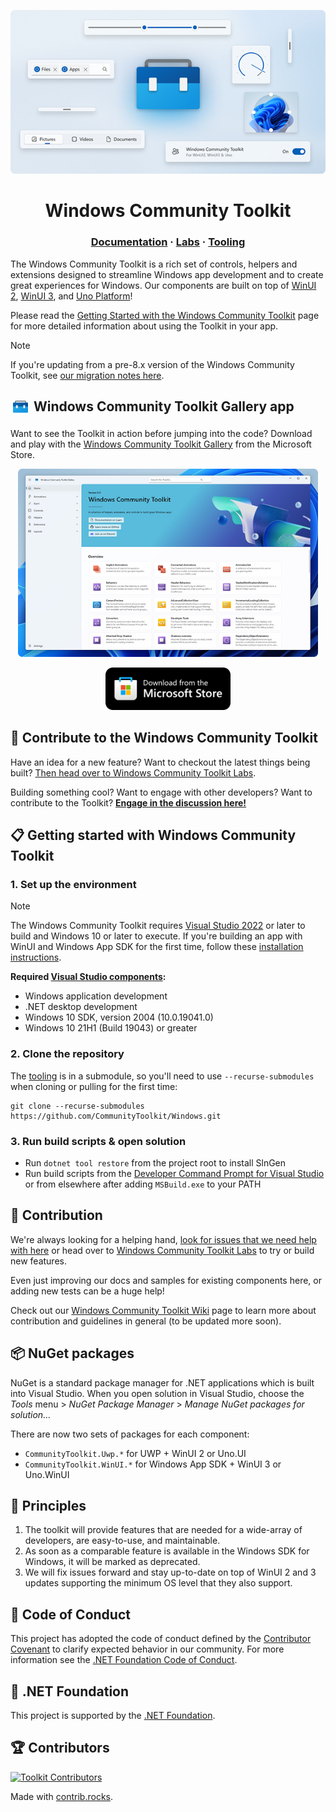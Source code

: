 <p align="center">
<img src="docs/images/wct.png" alt="Windows Community Toolkit Gallery"/>
</p>

<h1 align="center">
    Windows Community Toolkit
</h1>

<h3 align="center">
  <a href="https://docs.microsoft.com/dotnet/communitytoolkit/windows/getting-started">Documentation</a>
  <span> · </span>
  <a href="https://aka.ms/toolkit/labs/windows">Labs</a>
  <span> · </span>
  <a href="https://github.com/CommunityToolkit/Tooling-Windows-Submodule">Tooling</a>
</h3>

The Windows Community Toolkit is a rich set of controls, helpers and extensions designed to streamline Windows app development and to create great experiences for Windows. Our components are built on top of [WinUI 2](https://aka.ms/winuigithub), [WinUI 3](https://aka.ms/winui3), and [Uno Platform](https://platform.uno)!

Please read the [Getting Started with the Windows Community Toolkit](https://docs.microsoft.com/dotnet/communitytoolkit/windows/getting-started) page for more detailed information about using the Toolkit in your app.

> [!NOTE]
> If you're updating from a pre-8.x version of the Windows Community Toolkit, see [our migration notes here](https://aka.ms/toolkit/windows/migration).

## <sub><img src="icon.png" width="24" height="24" hspace="4"></sub> Windows Community Toolkit Gallery app

Want to see the Toolkit in action before jumping into the code? Download and play with the [Windows Community Toolkit Gallery](https://aka.ms/windowstoolkitapp) from the Microsoft Store.

<p align="center">
<img src="docs/images/gallery.png" alt="Windows Community Toolkit Gallery" width="480"/>
</p>
<p align="center">
<a href="https://aka.ms/windowstoolkitapp">
    <img alt="Store badge" src="docs/images/storeBadge.png" width="200"/>
</a>
</p>




## 👏 Contribute to the Windows Community Toolkit

Have an idea for a new feature? Want to checkout the latest things being built? [Then head over to Windows Community Toolkit Labs](https://aka.ms/toolkit/labs/windows).

Building something cool? Want to engage with other developers? Want to contribute to the Toolkit? **[Engage in the discussion here!](https://github.com/CommunityToolkit/Windows/discussions)**

## 📋 Getting started with Windows Community Toolkit

### 1. Set up the environment

> [!NOTE]
> The Windows Community Toolkit requires [Visual Studio 2022](https://visualstudio.microsoft.com/vs/) or later to build and Windows 10 or later to execute. If you're building an app with WinUI and Windows App SDK for the first time, follow these [installation instructions](https://learn.microsoft.com/windows/apps/get-started/start-here).

**Required [Visual Studio components](https://learn.microsoft.com/windows/apps/get-started/start-here?tabs=vs-2022-17-10#required-workloads-and-components):**
- Windows application development
- .NET desktop development
- Windows 10 SDK, version 2004 (10.0.19041.0)
- Windows 10 21H1 (Build 19043) or greater

### 2. Clone the repository

The [tooling](https://github.com/CommunityToolkit/Tooling-Windows-Submodule) is in a submodule, so you'll need to use `--recurse-submodules` when cloning or pulling for the first time:

```shell
git clone --recurse-submodules https://github.com/CommunityToolkit/Windows.git
```

### 3. Run build scripts & open solution
- Run `dotnet tool restore` from the project root to install SlnGen
- Run build scripts from the [Developer Command Prompt for Visual Studio](https://learn.microsoft.com/visualstudio/ide/reference/command-prompt-powershell) or from elsewhere after adding `MSBuild.exe` to your PATH


## 🚀 Contribution

We're always looking for a helping hand, [look for issues that we need help with here](https://github.com/CommunityToolkit/Windows/issues?q=is%3Aopen+is%3Aissue+label%3A%22help+wanted%22) or head over to [Windows Community Toolkit Labs](https://aka.ms/toolkit/labs/windows) to try or build new features.

Even just improving our docs and samples for existing components here, or adding new tests can be a huge help!

Check out our [Windows Community Toolkit Wiki](https://aka.ms/wct/wiki) page to learn more about contribution and guidelines in general (to be updated more soon).

## 📦 NuGet packages

NuGet is a standard package manager for .NET applications which is built into Visual Studio. When you open solution in Visual Studio, choose the *Tools* menu > *NuGet Package Manager* > *Manage NuGet packages for solution…* 

There are now two sets of packages for each component:

- `CommunityToolkit.Uwp.*` for UWP + WinUI 2 or Uno.UI
- `CommunityToolkit.WinUI.*` for Windows App SDK + WinUI 3 or Uno.WinUI


## 💠 Principles

1. The toolkit will provide features that are needed for a wide-array of developers, are easy-to-use, and maintainable.
2. As soon as a comparable feature is available in the Windows SDK for Windows, it will be marked as deprecated.
3. We will fix issues forward and stay up-to-date on top of WinUI 2 and 3 updates supporting the minimum OS level that they also support.

## 📄 Code of Conduct

This project has adopted the code of conduct defined by the [Contributor Covenant](http://contributor-covenant.org/)
to clarify expected behavior in our community.
For more information see the [.NET Foundation Code of Conduct](CODE_OF_CONDUCT.md).

## 🏢 .NET Foundation

This project is supported by the [.NET Foundation](http://dotnetfoundation.org).

## 🏆 Contributors

[![Toolkit Contributors](https://contrib.rocks/image?repo=CommunityToolkit/Windows)](https://github.com/CommunityToolkit/Windows/graphs/contributors)

Made with [contrib.rocks](https://contrib.rocks).
